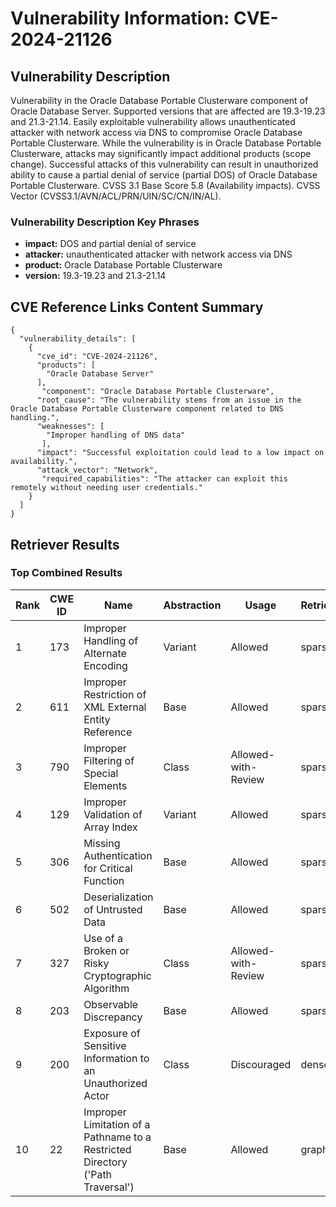 # Vulnerability Information: CVE-2024-21126

## Vulnerability Description
Vulnerability in the Oracle Database Portable Clusterware component of Oracle Database Server. Supported versions that are affected are 19.3-19.23 and 21.3-21.14. Easily exploitable vulnerability allows unauthenticated attacker with network access via DNS to compromise Oracle Database Portable Clusterware. While the vulnerability is in Oracle Database Portable Clusterware, attacks may significantly impact additional products (scope change). Successful attacks of this vulnerability can result in unauthorized ability to cause a partial denial of service (partial DOS) of Oracle Database Portable Clusterware. CVSS 3.1 Base Score 5.8 (Availability impacts). CVSS Vector (CVSS3.1/AVN/ACL/PRN/UIN/SC/CN/IN/AL).

### Vulnerability Description Key Phrases
- **impact:** DOS and partial denial of service
- **attacker:** unauthenticated attacker with network access via DNS
- **product:** Oracle Database Portable Clusterware
- **version:** 19.3-19.23 and 21.3-21.14

## CVE Reference Links Content Summary
```
{
  "vulnerability_details": [
    {
      "cve_id": "CVE-2024-21126",
      "products": [
        "Oracle Database Server"
      ],
       "component": "Oracle Database Portable Clusterware",
      "root_cause": "The vulnerability stems from an issue in the Oracle Database Portable Clusterware component related to DNS handling.",
      "weaknesses": [
        "Improper handling of DNS data"
       ],
      "impact": "Successful exploitation could lead to a low impact on availability.",
      "attack_vector": "Network",
       "required_capabilities": "The attacker can exploit this remotely without needing user credentials."
    }
  ]
}
```

## Retriever Results

### Top Combined Results

| Rank | CWE ID | Name | Abstraction | Usage  | Retrievers | Individual Scores |
|------|--------|------|-------------|-------|------------|-------------------|
| 1 | 173 | Improper Handling of Alternate Encoding | Variant | Allowed | sparse | 0.214 |
| 2 | 611 | Improper Restriction of XML External Entity Reference | Base | Allowed | sparse | 0.186 |
| 3 | 790 | Improper Filtering of Special Elements | Class | Allowed-with-Review | sparse | 0.171 |
| 4 | 129 | Improper Validation of Array Index | Variant | Allowed | sparse | 0.169 |
| 5 | 306 | Missing Authentication for Critical Function | Base | Allowed | sparse | 0.168 |
| 6 | 502 | Deserialization of Untrusted Data | Base | Allowed | sparse | 0.167 |
| 7 | 327 | Use of a Broken or Risky Cryptographic Algorithm | Class | Allowed-with-Review | sparse | 0.162 |
| 8 | 203 | Observable Discrepancy | Base | Allowed | sparse | 0.156 |
| 9 | 200 | Exposure of Sensitive Information to an Unauthorized Actor | Class | Discouraged | dense | 0.554 |
| 10 | 22 | Improper Limitation of a Pathname to a Restricted Directory ('Path Traversal') | Base | Allowed | graph | 0.002 |

